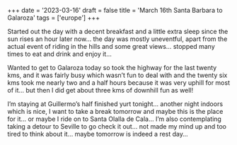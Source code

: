 +++
date = '2023-03-16'
draft = false
title = 'March 16th Santa Barbara to Galaroza'
tags = ['europe']
+++

Started out the day with a decent breakfast and a little extra sleep since the sun rises an hour later now… the day was mostly uneventful, apart from the actual event of riding in the hills and some great views… stopped many times to eat and drink and enjoy it…


Wanted to get to Galaroza today so took the highway for the last twenty kms, and it was fairly busy which wasn’t fun to deal with and the twenty six kms took me nearly two and a half hours because it was very uphill for most of it… but then I did get about three kms of downhill fun as well!



I’m staying at Guillermo’s half finished yurt tonight… another night indoors which is nice, I want to take a break tomorrow and maybe this is the place for it… or maybe I ride on to Santa Olalla de Cala… I’m also contemplating taking a detour to Seville to go check it out… not made my mind up and too tired to think about it… maybe tomorrow is indeed a rest day…

